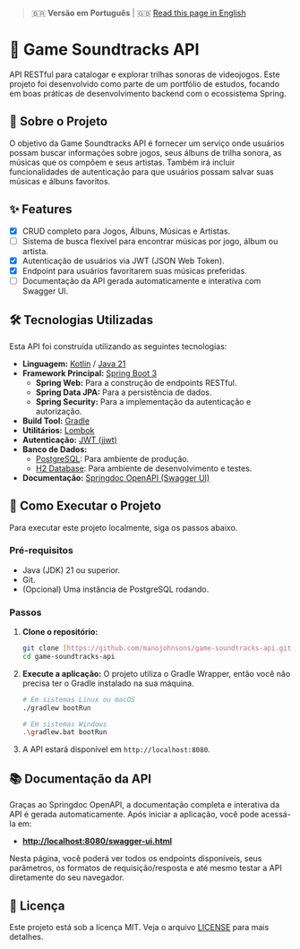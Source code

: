 > 🇧🇷 **Versão em Português** | 🇬🇧 [Read this page in English](README-en.md)

# 🎵 Game Soundtracks API

API RESTful para catalogar e explorar trilhas sonoras de videojogos. Este projeto foi desenvolvido como parte de um portfólio de estudos, focando em boas práticas de desenvolvimento backend com o ecossistema Spring.

## 📖 Sobre o Projeto

O objetivo da Game Soundtracks API é fornecer um serviço onde usuários possam buscar informações sobre jogos, seus álbuns de trilha sonora, as músicas que os compõem e seus artistas. Também irá incluir funcionalidades de autenticação para que usuários possam salvar suas músicas e álbuns favoritos.

## ✨ Features

- [x] CRUD completo para Jogos, Álbuns, Músicas e Artistas.
- [ ] Sistema de busca flexível para encontrar músicas por jogo, álbum ou artista.
- [x] Autenticação de usuários via JWT (JSON Web Token).
- [x] Endpoint para usuários favoritarem suas músicas preferidas.
- [ ] Documentação da API gerada automaticamente e interativa com Swagger UI.

## 🛠️ Tecnologias Utilizadas

Esta API foi construída utilizando as seguintes tecnologias:

- **Linguagem:** [Kotlin](https://kotlinlang.org/) / [Java 21](https://www.oracle.com/java/)
- **Framework Principal:** [Spring Boot 3](https://spring.io/projects/spring-boot)
  - **Spring Web:** Para a construção de endpoints RESTful.
  - **Spring Data JPA:** Para a persistência de dados.
  - **Spring Security:** Para a implementação da autenticação e autorização.
- **Build Tool:** [Gradle](https://gradle.org/)
- **Utilitários:** [Lombok](https://projectlombok.org/)
- **Autenticação:** [JWT (jjwt)](https://github.com/jwtk/jjwt)
- **Banco de Dados:**
  - [PostgreSQL](https://www.postgresql.org/): Para ambiente de produção.
  - [H2 Database](https://www.h2database.com/): Para ambiente de desenvolvimento e testes.
- **Documentação:** [Springdoc OpenAPI (Swagger UI)](https://springdoc.org/)

## 🚀 Como Executar o Projeto

Para executar este projeto localmente, siga os passos abaixo.

### Pré-requisitos

- Java (JDK) 21 ou superior.
- Git.
- (Opcional) Uma instância de PostgreSQL rodando.

### Passos

1. **Clone o repositório:**

    ```bash
    git clone [https://github.com/manojohnsons/game-soundtracks-api.git](https://github.com/manojohnsons/game-soundtracks-api.git)
    cd game-soundtracks-api
    ```

2. **Execute a aplicação:**
    O projeto utiliza o Gradle Wrapper, então você não precisa ter o Gradle instalado na sua máquina.

    ```bash
    # Em sistemas Linux ou macOS
    ./gradlew bootRun

    # Em sistemas Windows
    .\gradlew.bat bootRun
    ```

3. A API estará disponível em `http://localhost:8080`.

## 📚 Documentação da API

Graças ao Springdoc OpenAPI, a documentação completa e interativa da API é gerada automaticamente. Após iniciar a aplicação, você pode acessá-la em:

- **[http://localhost:8080/swagger-ui.html](http://localhost:8080/swagger-ui.html)**

Nesta página, você poderá ver todos os endpoints disponíveis, seus parâmetros, os formatos de requisição/resposta e até mesmo testar a API diretamente do seu navegador.

## 📝 Licença

Este projeto está sob a licença MIT. Veja o arquivo [LICENSE](LICENSE) para mais detalhes.
